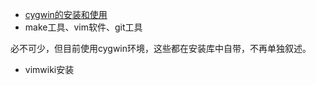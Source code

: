 <!---title:提高效率的工具的使用-->

* [cygwin的安装和使用](install_and_use_cygwin.html)
* make工具、vim软件、git工具

必不可少，但目前使用cygwin环境，这些都在安装库中自带，不再单独叙述。

* vimwiki安装

